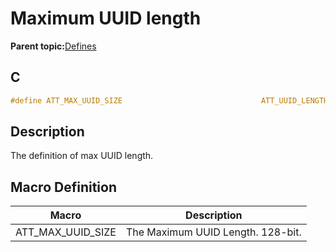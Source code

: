 # Maximum UUID length

**Parent topic:**[Defines](GUID-E2F81023-B198-4263-A123-9225588A0E6E.md)

## C

```c
#define ATT_MAX_UUID_SIZE                               ATT_UUID_LENGTH_16
```

## Description

The definition of max UUID length.

## Macro Definition

|Macro|Description|
|-----|-----------|
|ATT\_MAX\_UUID\_SIZE|The Maximum UUID Length. 128-bit.|

